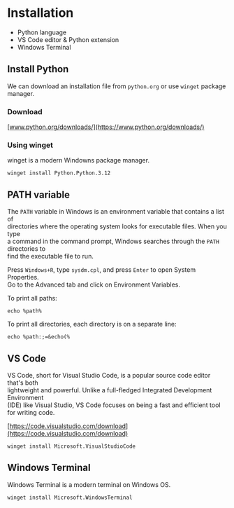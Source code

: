 # Installation

- Python language
- VS Code editor & Python extension
- Windows Terminal


## Install Python

We can download an installation file from `python.org` or use `winget` package manager.  

### Download

[www.python.org/downloads/](https://www.python.org/downloads/)

### Using winget 

winget is a modern Windowns package manager.  

```
winget install Python.Python.3.12
```

## PATH variable

The `PATH` variable in Windows is an environment variable that contains a list of  
directories where the operating system looks for executable files. When you type  
a command in the command prompt, Windows searches through the `PATH` directories to  
find the executable file to run.

Press `Windows+R`, type `sysdm.cpl`, and press `Enter` to open System Properties.  
Go to the Advanced tab and click on Environment Variables.  


To print all paths:  

```
echo %path%
```

To print all directories, each directory is on a separate line:  

```
echo %path:;=&echo(%
```

## VS Code 

VS Code, short for Visual Studio Code, is a popular source code editor that's both  
lightweight and powerful. Unlike a full-fledged Integrated Development Environment  
(IDE) like Visual Studio, VS Code focuses on being a fast and efficient tool for writing code.  

[https://code.visualstudio.com/download](https://code.visualstudio.com/download)

```
winget install Microsoft.VisualStudioCode
```

## Windows Terminal 

Windows Terminal is a modern terminal on Windows OS. 

```
winget install Microsoft.WindowsTerminal
```


